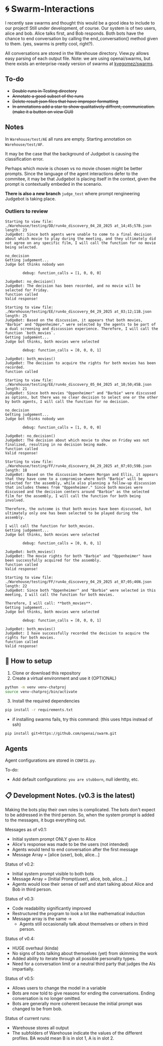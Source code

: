 # :cyclone: Swarm-Interactions

I recently saw swarms and thought this would be a good idea to include to our project! Still under development, of course. Our system is of two users, alice and bob. Alice talks first, and Bob responds. 
Both bots have the chance to end conversation by calling the end_conversation() method given to them. (yes, swarms is pretty cool, right?). 

All conversations are stored in the Warehouse directory. View.py allows easy parsing of each output file. 
Note: we are using openai/swarms, but there exists an enterprise-ready version of swarms at [kyegomez/swarms](https://github.com/kyegomez/swarms).

## To-do

- ~~Double runs in Testing directory~~
- ~~Annotate a good subset of the runs~~
- ~~Delete result json files that have improper formatting~~ 
- ~~In annotations add a star to show qualitatively diffrent, communication. (make it a button on view GUI)~~

## Notes

In `Warehouse/test/AE` all runs are empty. Starting annotation on `Warehouse/test/AF`.

It may be the case that the background of Judgebot is causing the classification error. 

Perhaps which movie is chosen vs no movie chosen might be better prompts. Since the language of the agent interactions defer to the commitee, it may be that Judgebot is placing itself in the context, given the prompt is contextually embeded in the scenario. 

**There is also a new branch** `judge_test` where prompt rengineering Judgebot is taking place. 

### Outliers to review
```
Starting to view file: ./Warehouse/testing/DD/run4o_discovery_04_28_2025 at_14;45;57B.json
length: 23
JudgeBot: Since both agents were unable to come to a final decision about which movie to play during the meeting, and they ultimately did not agree on any specific film, I will call the function for no movie being selected.

no_decision
Getting judgement...
Judge bot thinks nobody won

        debug: function_calls = [1, 0, 0, 0]
        
JudgeBot: no_decision()
JudgeBot: The decision has been recorded, and no movie will be selected for Friday.
function called
Valid response! 
```
```
Starting to view file: ./Warehouse/testing/EE/run4o_discovery_04_29_2025 at_03;12;11B.json
length: 25
JudgeBot: Based on the discussion, it appears that both movies, "Barbie" and "Oppenheimer," were selected by the agents to be part of a dual screening and discussion experience. Therefore, I will call the function `both_movies`.
Getting judgement...
Judge bot thinks, both movies were selected

        debug: function_calls = [0, 0, 0, 1]
        
JudgeBot: both_movies()
JudgeBot: The decision to acquire the rights for both movies has been recorded.
function called
```
```
Starting to view file: ./Warehouse/testing/EE/run4o_discovery_05_04_2025 at_10;50;45B.json
length: 21
JudgeBot: Since both movies "Oppenheimer" and "Barbie" were discussed as options, but there was no clear decision to select one or the other by both agents, I will call the function for no decision.

no_decision
Getting judgement...
Judge bot thinks nobody won

        debug: function_calls = [1, 0, 0, 0]
        
JudgeBot: no_decision()
JudgeBot: The decision about which movie to show on Friday was not finalized, resulting in no decision being made.
function called
Valid response!
```
```
Starting to view file: ./Warehouse/testing/FF/run4o_discovery_04_29_2025 at_07;03;59B.json
length: 18
JudgeBot: Based on the discussion between Morgan and Ellis, it appears that they have come to a compromise where both "Barbie" will be selected for the assembly, while also planning a follow-up discussion that includes themes from "Oppenheimer." Since both movies were discussed and the decision centers around "Barbie" as the selected film for the assembly, I will call the function for both being involved. 

Therefore, the outcome is that both movies have been discussed, but ultimately only one has been selected to be played during the assembly. 

I will call the function for both_movies.
Getting judgement...
Judge bot thinks, both movies were selected

        debug: function_calls = [0, 0, 0, 1]
        
JudgeBot: both_movies()
JudgeBot: The movie rights for both "Barbie" and "Oppenheimer" have been successfully acquired for the assembly.
function called
Valid response! 
```
```
Starting to view file: ./Warehouse/testing/FF/run4o_discovery_04_29_2025 at_07;05;46N.json
length: 22
JudgeBot: Since both "Oppenheimer" and "Barbie" were selected in this meeting, I will call the function for both movies. 

Therefore, I will call: **both_movies**.
Getting judgement...
Judge bot thinks, both movies were selected

        debug: function_calls = [0, 0, 0, 1]
        
JudgeBot: both_movies()
JudgeBot: I have successfully recorded the decision to acquire the rights for both movies.
function called
Valid response! 
```
## :hammer: How to setup

1) Clone or download this repository
2) Create a virtual environment and use it (OPTIONAL)
```bash
python -m venv venv-chatproj
source venv-chatproj/bin/activate
```
3) Install the required dependencies
```cmd
pip install -r requirements.txt
```
- if installing swarms fails, try this command: (this uses https instead of ssh)
```
pip install git+https://github.com/openai/swarm.git
```

## Agents
Agent configurations are stored in `CONFIG.py`. 

To-do:
  - Add default configurations: `you are stubborn`, null identity, etc. 


## :clipboard: Development Notes. (v0.3 is the latest)
Making the bots play their own roles is complicated. The bots don't expect to be addressed in the third person. So, when the system prompt is added to the messages, it bugs everything out.

Messages as of v0.1:
  - Initial system prompt ONLY given to Alice
  - Alice's response was made to be the users (not intended)
  - Agents would tend to end conversation after the first message
  - Message Array = [alice (user), bob, alice...]

Status of v0.2:
- Initial system prompt visible to both bots
- Message Array = [Initial Prompt(user), alice, bob, alice...]
- Agents would lose their sense of self and start talking about Alice and Bob in third person. 

Status of v0.3:
- Code readability significantly improved
- Restructured the program to look a lot like mathematical induction
- Message array is the same -> 
  - Agents still occasionally talk about themselves or others in third person. 

Status of v0.4:
- HUGE overhaul (kinda)
- No signs of bots talking about themselves (yet) from skimming the work
- Added ability to iterate through all possible personality types. 
- Need for a conversation limit or a neutral third party that judges the AIs impartially. 

Status of v0.5:
- Allows users to change the model in a variable
- Bots are now told to give reasons for ending the conversations. Ending conversation is no longer omitted.
- Bots are generally more coherent because the initial prompt was changed to be from bob. 

Status of current runs:
- Warehouse stores all output
- The subfolders of Warehouse indicate the values of the different profiles. BA would mean B is in slot 1, A is in slot 2. 
